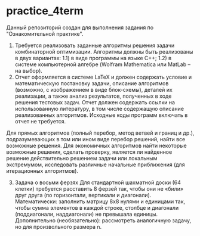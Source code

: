 # practice_4term
Данный репозиторий создан для выполнения задания по "Ознакомительной практике".
1. Требуется реализовать заданные алгоритмы решения задачи комбинаторной оптимизации.
Алгоритмы должны быть реализованы в двух вариантах:
1.1) в виде программы на языке C++;
1.2) в системе компьютерной алгебре (Wolfram Mathematica или MatLab – на выбор).
2. Отчет оформляется в системе LaTeX и должен содержать условие и математическую
постановку задачи, описание алгоритмов (возможно, с изображением в виде блок-схемы),
деталей их реализации, а также анализ результатов, полученных в ходе решения тестовых
задач. Отчет должен содержать ссылки на использованную литературу, в том числе
содержащую описание реализованных алгоритмов. Исходные коды программ включать в
отчет не требуется.


Для прямых алгоритмов (полный перебор, метод ветвей и границ и др.), подразумевающих
в том или ином виде перебор решений, найти все возможные решения. Для экономичных
алгоритмов найти некоторые возможные решения, сделать проверку, является ли найденное
решение действительно решением задачи или локальным экстремумом, исследовать различные
начальные приближения (для итерационных алгоритмов).


3. Задача о восьми ферзях
Для стандартной шахматной доски (64 клетки) требуется расставить 8 ферзей так, чтобы они не
«били» друг друга (по горизонтали, вертикали и диагонали). Математически: заполнить матрицу
8х8 нулями и единицами так, чтобы сумма элементов в каждой строке, столбце и диагонали
(поддиагонали, наддиагонали) не превышала единицы. Дополнительно (необязательно):
рассмотреть аналогичную задачу, но для произвольного размера n.

